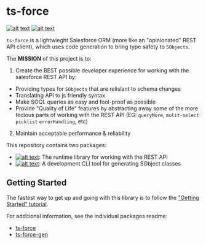 # ts-force
[![alt text](https://travis-ci.org/ChuckJonas/ts-force.svg?branch=master)](https://travis-ci.org/ChuckJonas/ts-force)
[![alt text](https://img.shields.io/badge/license-BSD--3--CLAUSE-blue.svg)](https://github.com/ChuckJonas/ts-force/blob/master/LICENSE)

`ts-force` is a lightwieght Salesforce ORM (more like an "opinionated" REST API client), which uses code generation to bring type safety to `SObjects`.

The **MISSION** of this project is to:

1. Create the BEST possible developer experience for working with the salesforce REST API by:
  * Providing types for `SObjects` that are relislant to schema changes
  * Translating API to js friendly syntax
  * Make SOQL queries as easy and fool-proof as possible
  * Provide "Quality of Life" features by abstracting away some of the more tedious parts of working with the REST API (EG: `queryMore`, `mulit-select picklist` `errorHandling`, etc)
2. Maintain acceptable performance & reliability


This repository contains two packages: 
- [![alt text](https://img.shields.io/npm/v/ts-force.svg?label=ts-force)](https://www.npmjs.com/package/ts-force): The runtime library for working with the REST API
- [![alt text](https://img.shields.io/npm/v/ts-force-gen.svg?label=ts-force-gen)](https://www.npmjs.com/package/ts-force-gen): A development CLI tool for generating SObject classes

## Getting Started

The fastest way to get up and going with this library is to follow the ["Getting Started" tutorial](https://github.com/ChuckJonas/ts-force/wiki).

For additional information, see the individual packages readme:

- [ts-force](./ts-force)
- [ts-force-gen](./ts-force-gen)
